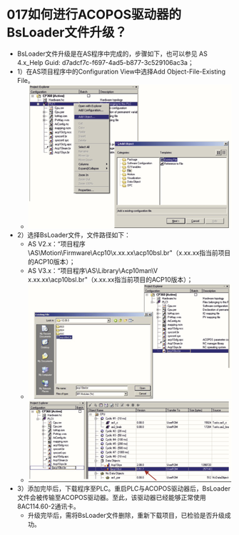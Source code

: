 # 017如何进行ACOPOS驱动器的BsLoader文件升级？
- BsLoader文件升级是在AS程序中完成的，步骤如下，也可以参见 AS 4.x_Help Guid:    d7adcf7c-f697-4ad5-b877-3c529106ac3a；
- 1）在AS项目程序中的Configuration View中选择Add Object-File-Existing File。
    - ![Img](./FILES/017如何进行ACOPOS驱动器的BsLoader文件升级？.md/img-20220616111432.png)
- 2）选择BsLoader文件，文件路径如下：
    - AS V2.x：“项目程序\AS\Motion\Firmware\Acp10\x.xx.xx\acp10bsl.br"（x.xx.xx指当前项目的ACP10版本）；
    - AS V3.x：“项目程序\AS\Library\Acp10man\V x.xx.xx\acp10bsl.br"（x.xx.xx指当前项目的ACP10版本）；
    - ![Img](./FILES/017如何进行ACOPOS驱动器的BsLoader文件升级？.md/img-20220616111511.png)
    - ![Img](./FILES/017如何进行ACOPOS驱动器的BsLoader文件升级？.md/img-20220616111521.png)
- 3）添加完毕后，下载程序至PLC。重启PLC与ACOPOS驱动器后，BsLoader文件会被传输至ACOPOS驱动器。至此，该驱动器已经能够正常使用8AC114.60-2通讯卡。
    - 升级完毕后，需将BsLoader文件删除，重新下载项目，已检验是否升级成功。

   
    